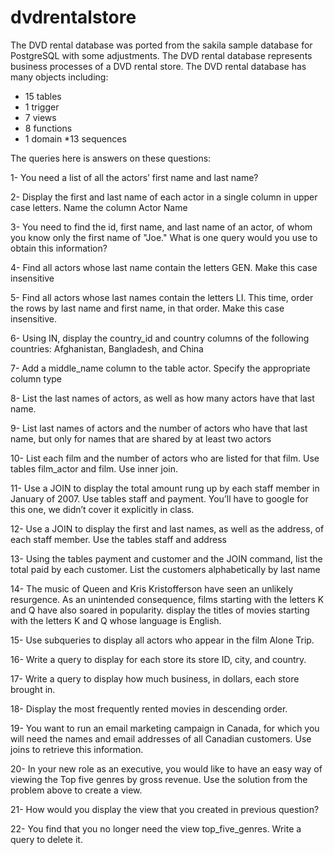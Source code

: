 # dvdrentalstore
The DVD rental database was ported from the sakila sample database for PostgreSQL with some adjustments.
The DVD rental database represents business processes of a DVD rental store. The DVD rental database has many objects including:


* 15 tables
* 1 trigger
* 7 views
* 8 functions
* 1 domain
*13 sequences

The queries here is answers on these questions:

1- You need a list of all the actors’ first name and last name?

2- Display the first and last name of each actor in a single column in upper case letters. Name the column Actor Name

3- You need to find the id, first name, and last name of an actor, of whom you know only the first name of "Joe." What is one query 
would you use to obtain this information?

4- Find all actors whose last name contain the letters GEN. Make this case insensitive

5- Find all actors whose last names contain the letters LI. This time, order the rows by last name and first name, in that order. Make this case insensitive.

6- Using IN, display the country_id and country columns of the following countries: Afghanistan, Bangladesh, and China

7- Add a middle_name column to the table actor. Specify the appropriate column type

8- List the last names of actors, as well as how many actors have that last name.

9- List last names of actors and the number of actors who have that last name, but only for names that are shared by at least two actors

10- List each film and the number of actors who are listed for that film. Use tables film_actor and film. Use inner join.

11-  Use a JOIN to display the total amount rung up by each staff member in January of 2007. Use tables staff and payment. You’ll have 
to google for this one, we didn’t cover it explicitly in class. 

12- Use a JOIN to display the first and last names, as well as the address, of each staff member. Use the tables staff and address

13- Using the tables payment and customer and the JOIN command, list the total paid by each customer. List the customers alphabetically by last name

14- The music of Queen and Kris Kristofferson have seen an unlikely resurgence. As an unintended consequence, films starting with the letters K and Q have also soared in popularity. display the titles of movies starting with the letters K and Q whose language is English.

15- Use subqueries to display all actors who appear in the film Alone Trip.

16- Write a query to display for each store its store ID, city, and country.

17- Write a query to display how much business, in dollars, each store brought in.

18- Display the most frequently rented movies in descending order.

19- You want to run an email marketing campaign in Canada, for which you will need the names and email addresses of all Canadian customers. Use joins to retrieve this information.

20- In your new role as an executive, you would like to have an easy way of viewing the Top five genres by gross revenue. Use the solution from the problem above to create a view.

21- How would you display the view that you created in previous question?

22- You find that you no longer need the view top_five_genres. Write a query to delete it.
